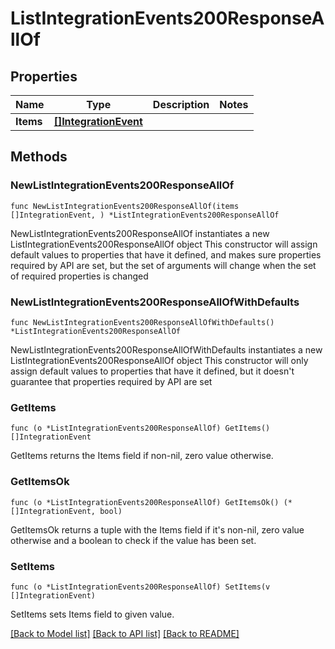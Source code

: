 # ListIntegrationEvents200ResponseAllOf

## Properties

Name | Type | Description | Notes
------------ | ------------- | ------------- | -------------
**Items** | [**[]IntegrationEvent**](IntegrationEvent.md) |  | 

## Methods

### NewListIntegrationEvents200ResponseAllOf

`func NewListIntegrationEvents200ResponseAllOf(items []IntegrationEvent, ) *ListIntegrationEvents200ResponseAllOf`

NewListIntegrationEvents200ResponseAllOf instantiates a new ListIntegrationEvents200ResponseAllOf object
This constructor will assign default values to properties that have it defined,
and makes sure properties required by API are set, but the set of arguments
will change when the set of required properties is changed

### NewListIntegrationEvents200ResponseAllOfWithDefaults

`func NewListIntegrationEvents200ResponseAllOfWithDefaults() *ListIntegrationEvents200ResponseAllOf`

NewListIntegrationEvents200ResponseAllOfWithDefaults instantiates a new ListIntegrationEvents200ResponseAllOf object
This constructor will only assign default values to properties that have it defined,
but it doesn't guarantee that properties required by API are set

### GetItems

`func (o *ListIntegrationEvents200ResponseAllOf) GetItems() []IntegrationEvent`

GetItems returns the Items field if non-nil, zero value otherwise.

### GetItemsOk

`func (o *ListIntegrationEvents200ResponseAllOf) GetItemsOk() (*[]IntegrationEvent, bool)`

GetItemsOk returns a tuple with the Items field if it's non-nil, zero value otherwise
and a boolean to check if the value has been set.

### SetItems

`func (o *ListIntegrationEvents200ResponseAllOf) SetItems(v []IntegrationEvent)`

SetItems sets Items field to given value.



[[Back to Model list]](../README.md#documentation-for-models) [[Back to API list]](../README.md#documentation-for-api-endpoints) [[Back to README]](../README.md)


